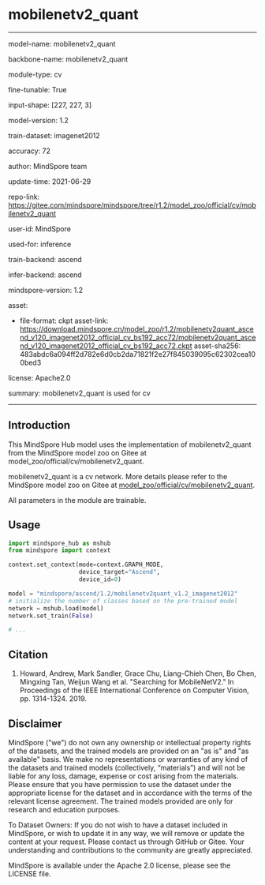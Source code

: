 # mobilenetv2_quant

---

model-name: mobilenetv2_quant

backbone-name: mobilenetv2_quant

module-type: cv

fine-tunable: True

input-shape: [227, 227, 3]

model-version: 1.2

train-dataset: imagenet2012

accuracy: 72

author: MindSpore team

update-time: 2021-06-29

repo-link: <https://gitee.com/mindspore/mindspore/tree/r1.2/model_zoo/official/cv/mobilenetv2_quant>

user-id: MindSpore

used-for: inference

train-backend: ascend

infer-backend: ascend

mindspore-version: 1.2

asset:

-
    file-format: ckpt
    asset-link: <https://download.mindspore.cn/model_zoo/r1.2/mobilenetv2quant_ascend_v120_imagenet2012_official_cv_bs192_acc72/mobilenetv2quant_ascend_v120_imagenet2012_official_cv_bs192_acc72.ckpt>
    asset-sha256: 483abdc6a094ff2d782e6d0cb2da71821f2e27f845039095c62302cea100bed3

license: Apache2.0

summary: mobilenetv2_quant is used for cv

---

## Introduction

This MindSpore Hub model uses the implementation of mobilenetv2_quant from the MindSpore model zoo on Gitee at model_zoo/official/cv/mobilenetv2_quant.

mobilenetv2_quant is a cv network. More details please refer to the MindSpore model zoo on Gitee at [model_zoo/official/cv/mobilenetv2_quant](https://gitee.com/mindspore/mindspore/blob/r1.2/model_zoo/official/cv/mobilenetv2_quant/README_CN.md).

All parameters in the module are trainable.

## Usage

```python
import mindspore_hub as mshub
from mindspore import context

context.set_context(mode=context.GRAPH_MODE,
                    device_target="Ascend",
                    device_id=0)

model = "mindspore/ascend/1.2/mobilenetv2quant_v1.2_imagenet2012"
# initialize the number of classes based on the pre-trained model
network = mshub.load(model)
network.set_train(False)

# ...
```

## Citation

1. Howard, Andrew, Mark Sandler, Grace Chu, Liang-Chieh Chen, Bo Chen, Mingxing Tan, Weijun Wang et al. "Searching for MobileNetV2." In Proceedings of the IEEE International Conference on Computer Vision, pp. 1314-1324. 2019.

## Disclaimer

MindSpore ("we") do not own any ownership or intellectual property rights of the datasets, and the trained models are provided on an "as is" and "as available" basis. We make no representations or warranties of any kind of the datasets and trained models (collectively, “materials”) and will not be liable for any loss, damage, expense or cost arising from the materials. Please ensure that you have permission to use the dataset under the appropriate license for the dataset and in accordance with the terms of the relevant license agreement. The trained models provided are only for research and education purposes.

To Dataset Owners: If you do not wish to have a dataset included in MindSpore, or wish to update it in any way, we will remove or update the content at your request. Please contact us through GitHub or Gitee. Your understanding and contributions to the community are greatly appreciated.

MindSpore is available under the Apache 2.0 license, please see the LICENSE file.